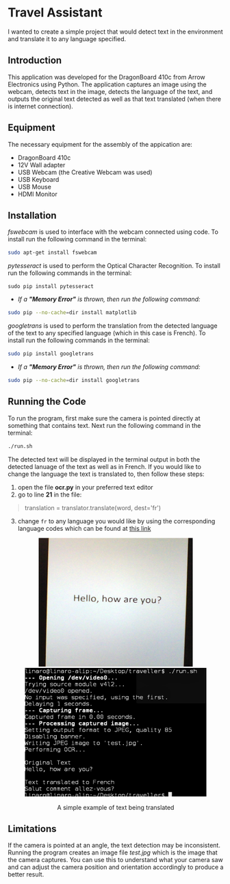 # Travel Assistant

I wanted to create a simple project that would detect text in the environment and translate it to any language specified.

## Introduction

This application was developed for the DragonBoard 410c from Arrow Electronics using Python. The application captures an image using the webcam, detects text in the image, detects the language of the text, and outputs the original text detected as well as that text translated (when there is internet connection). 

## Equipment
The necessary equipment for the assembly of the appication are:
* DragonBoard 410c
* 12V Wall adapter
* USB Webcam (the Creative Webcam was used)
* USB Keyboard
* USB Mouse
* HDMI Monitor

## Installation
*fswebcam* is used to interface with the webcam connected using code. To install run the following command in the terminal:

```bash
sudo apt-get install fswebcam
```

*pytesseract* is used to perform the Optical Character Recognition. To install run the following commands in the terminal:

```bah
sudo pip install pytesseract
```

- *If a **"Memory Error"** is thrown, then run the following command:*

```bash
sudo pip --no-cache=dir install matplotlib
```

*googletrans* is used to perform the translation from the detected language of the text to any specified language (which in this case is French). To install run the following commands in the terminal:

```bash
sudo pip install googletrans
```

- *If a **"Memory Error"** is thrown, then run the following command:*

```bash
sudo pip --no-cache=dir install googletrans
```

## Running the Code
To run the program, first make sure the camera is pointed directly at something that contains text. Next run the following command in the terminal:

```bash
./run.sh
```

The detected text will be displayed in the terminal output in both the detected lanuage of the text as well as in French. If you would like to change the language the text is translated to, then follow these steps:

1. open the file **ocr.py** in your preferred text editor
2. go to line **21** in the file: 
  > translation = translator.translate(word, dest='fr')
3. change `fr` to any language you would like by using the corresponding language codes which can be found at [this link](https://py-googletrans.readthedocs.io/en/latest/#googletrans-languages)

 <div align="center">
    <figure>
        <img width="360" height="300" src="/Example Pictures/Hello.jpg">
        <img width="460" height="300" src="/Example Pictures/Hello-output.png">
        <p align="center">A simple example of text being translated</p>
    </figure>
</div>


## Limitations
If the camera is pointed at an angle, the text detection may be inconsistent. Running the program creates an image file *test.jpg* which is the image that the camera captures. You can use this to understand what your camera saw and can adjust the camera position and orientation accordingly to produce a better result.  
